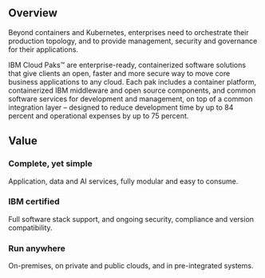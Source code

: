 ## Overview

Beyond containers and Kubernetes, enterprises need to orchestrate their production topology, and to provide management, security and governance for their applications.

IBM Cloud Paks™ are enterprise-ready, containerized software solutions that give clients an open, faster and more secure way to move core business applications to any cloud. Each pak includes a container platform, containerized IBM middleware and open source components, and common software services for development and management, on top of a common integration layer – designed to reduce development time by up to 84 percent and operational expenses by up to 75 percent.

## Value

### Complete, yet simple

Application, data and AI services, fully modular and easy to consume.

### IBM certified

Full software stack support, and ongoing security, compliance and version compatibility.

### Run anywhere

On-premises, on private and public clouds, and in pre-integrated systems.
